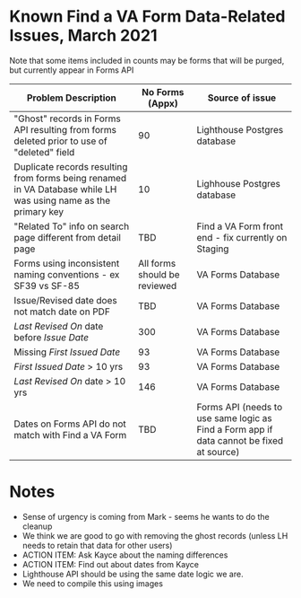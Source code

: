 # Known Find a VA Form Data-Related Issues, March 2021
Note that some items included in counts may be forms that will be purged, but currently appear in Forms API

| Problem Description    | No Forms (Appx)          | Source of issue |
|---------|-------------------|-------------------|
| "Ghost" records in Forms API resulting from forms deleted  prior to use of "deleted" field | 90  | Lighthouse Postgres database |
| Duplicate records resulting from forms being renamed in VA Database while LH was using name as the primary key | 10 | Lighhouse Postgres database |
| "Related To" info on search page different from detail page | TBD | Find a VA Form front end - fix currently on Staging  |
| Forms using inconsistent naming conventions - ex SF39 vs SF-85 | All forms should be reviewed  | VA Forms Database  |
| Issue/Revised date does not match date on PDF | TBD | VA Forms Database
| *Last Revised On* date before *Issue Date* | 300 | VA Forms Database |
| Missing *First Issued Date* | 93 | VA Forms Database |
| *First Issued Date* > 10 yrs | 93 | VA Forms Database |
| *Last Revised On* date > 10 yrs | 146  | VA Forms Database | 
| Dates on Forms API do not match with Find a VA Form | TBD | Forms API (needs to use same logic as Find a Form app if data cannot be fixed at source)|
# Notes
- Sense of urgency is coming from Mark - seems he wants to do the cleanup
- We think we are good to go with removing the ghost records (unless LH needs to retain that data for other users)
- ACTION ITEM: Ask Kayce about the naming differences
- ACTION ITEM: Find out about dates from Kayce
- Lighthouse API should be using the same date logic we are.
- We need to compile this using images
